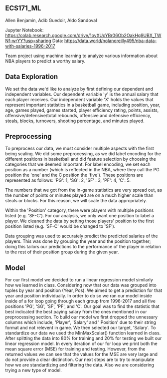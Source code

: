 ## ECS171_ML
Allen Benjamin, Adib Guedoir, Aldo Sandoval

Jupyter Notebook: https://colab.research.google.com/drive/1ovXUoYBr06Ob2OakHg9UBX_TWNf-wrYY?usp=sharing
Data: https://data.world/nolanoreilly495/nba-data-with-salaries-1996-2017

Team project using machine learning to analyze various information about NBA players to predict a worthy salary.

## Data Exploration
We set the data we'd like to analyze by first defining our dependent and independent variables. Our dependent variable 'y' is the annual salary that each player receives. Our independent variable 'X' holds the values that represent important statistics in a basketball game, including position, year, age, games played, games started, player efficiency rating, points, assists, offensive/defensive/total rebounds, offensive and defensive efficiency, steals, blocks, turnovers, shooting percentage, and minutes played.

## Preprocessing
To preprocess our data, we must consider multiple aspects with the first being scaling. We did some preprocessing, as we did label encoding for the different positions in basketball and did feature selection by choosing the categories that we deemed important. For label encoding, we set each position as a number (which is reflected in the NBA, where they call the PG position the 'one' and the C position the 'five'). These positions are represented as follows: 'PG': 1, 'SG': 2, 'SF' : 3, 'PF': 4, 'C': 5. 

The numbers that we got from the in-game statistics are very spread out, as the number of points or minutes played are on a much higher scale than steals or blocks. For this reason, we will scale the data appropriately.

Within the 'Position' category, there were players with multiple positions listed (e.g. 'SF-C'). For our analysis, we only want one position to label a player. We cleaned the data by setting those players' position to the first position listed (e.g. 'SF-C' would be changed to 'SF').

Data grouping was used to accurately predict the predicted salaries of the players. This was done by grouping the year and the position together; doing this tailors our predictions to the performance of the player in relation to the rest of their position group during the given year.

## Model
For our first model we decided to run a linear regression model similarly how we learned in class. Considering now that our data was grouped into tuples by year and position (Year, Pos). We aimed to get a prediction for that year and position individually. In order to do so we ran our model inside inside of a for loop going through each group from 1996-2017 and all five positions 'PG', 'SG', 'SF', 'PF', and 'C'. Our goal was to find the statistic that best indicated the best paying salary from the ones mentioned in our preprocessing section. To build our model we first dropped the unnessary columns which include, 'Player', 'Salary' and ' Position' due to their string format and not relevent in game. We then selected our target, 'Salary'. To standardize our data we used the MinMaxScalar() function learned in class. After splitting the data into 80% for training and 20% for testing we built our linear regression model. In every iteration of our for loop we print both the mean square error (MSE) for training and testing. However, from the returned values we can see that the values for the MSE are very large and do not provide a clear distinction. 
Our next steps are to try to manipulate how we are standardizing and filtering the data. Also we are considering trying a new type of model.
